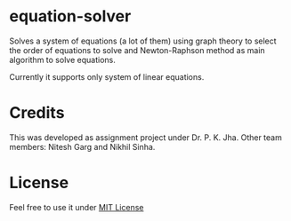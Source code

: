 # equation-solver
Solves a system of equations (a lot of them) using graph theory to select the order of equations to solve and Newton-Raphson method as main algorithm to solve equations.

Currently it supports only system of linear equations.

# Credits
This was developed as assignment project under Dr. P. K. Jha. Other team members: Nitesh Garg and Nikhil Sinha. 

# License
Feel free to use it under [MIT License](https://nks.mit-license.org/)
